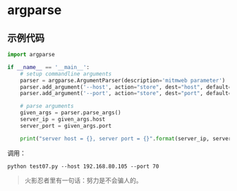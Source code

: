 # argparse #

## 示例代码 ##

```python
import argparse

if __name__ == '__main__':
    # setup commandline arguments
    parser = argparse.ArgumentParser(description='mitmweb parameter')
    parser.add_argument('--host', action="store", dest="host", default='localhost')
    parser.add_argument('--port', action="store", dest="port", default=8081, type=int)

    # parse arguments
    given_args = parser.parse_args()
    server_ip = given_args.host
    server_port = given_args.port

    print("server host = {}, server port = {}".format(server_ip, server_port))
```

调用：

	python test07.py --host 192.168.80.105 --port 70

> 火影忍者里有一句话：努力是不会骗人的。